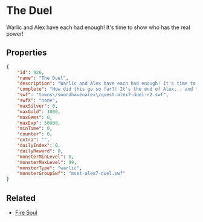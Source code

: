 # The Duel

Warlic and Alex have each had enough! It's time to show who has the real power!

## Properties

```json
{
    "id": 926,
    "name": "The Duel",
    "description": "Warlic and Alex have each had enough! It's time to show who has the real power!",
    "complete": "How did this go so far?! It's the end of Alex... and the beginning of Xan!",
    "swf": "towns\/swordhavenalex\/quest-alex7-duel-r2.swf",
    "swfX": "none",
    "maxSilver": 0,
    "maxGold": 1000,
    "maxGems": 0,
    "maxExp": 50000,
    "minTime": 0,
    "counter": 0,
    "extra": "",
    "dailyIndex": 0,
    "dailyReward": 0,
    "monsterMinLevel": 0,
    "monsterMaxLevel": 99,
    "monsterType": "warlic",
    "monsterGroupSwf": "mset-alex7-duel.swf"
}
```

## Related

- [Fire Soul](../items/7201-fire-soul.md)

